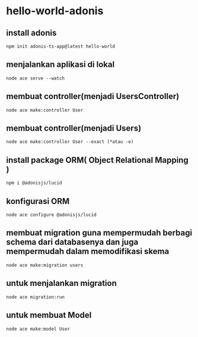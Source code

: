 # hello-world-adonis
## install adonis
```
npm init adonis-ts-app@latest hello-world
```

## menjalankan aplikasi di lokal
```
node ace serve --watch  
```

## membuat controller(menjadi UsersController)
```
node ace make:controller User
```

## membuat controller(menjadi Users)
```
node ace make:controller User --exact (*atau -e)
```

## install package ORM( Object Relational Mapping )
```
npm i @adonisjs/lucid
```

## konfigurasi ORM
```
node ace configure @adonisjs/lucid
```

## membuat migration guna mempermudah berbagi schema dari databasenya dan juga mempermudah dalam memodifikasi skema
```
node ace make:migration users
```

## untuk menjalankan migration
```
node ace migration:run
```
## untuk membuat Model
```
node ace make:model User
```
